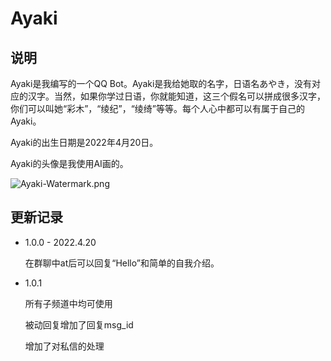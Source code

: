 # Ayaki

## 说明

Ayaki是我编写的一个QQ Bot。Ayaki是我给她取的名字，日语名あやき，没有对应的汉字。当然，如果你学过日语，你就能知道，这三个假名可以拼成很多汉字，你们可以叫她“彩木”，“绫纪”，“绫绮”等等。每个人心中都可以有属于自己的Ayaki。

Ayaki的出生日期是2022年4月20日。

Ayaki的头像是我使用AI画的。

![Ayaki-Watermark.png](http://billdc.synology.me:1234/images/2022/02/27/Ayaki-Watermark.png)

## 更新记录

- 1.0.0 - 2022.4.20

    在群聊中at后可以回复“Hello”和简单的自我介绍。

- 1.0.1

    所有子频道中均可使用

    被动回复增加了回复msg_id

    增加了对私信的处理
    
    